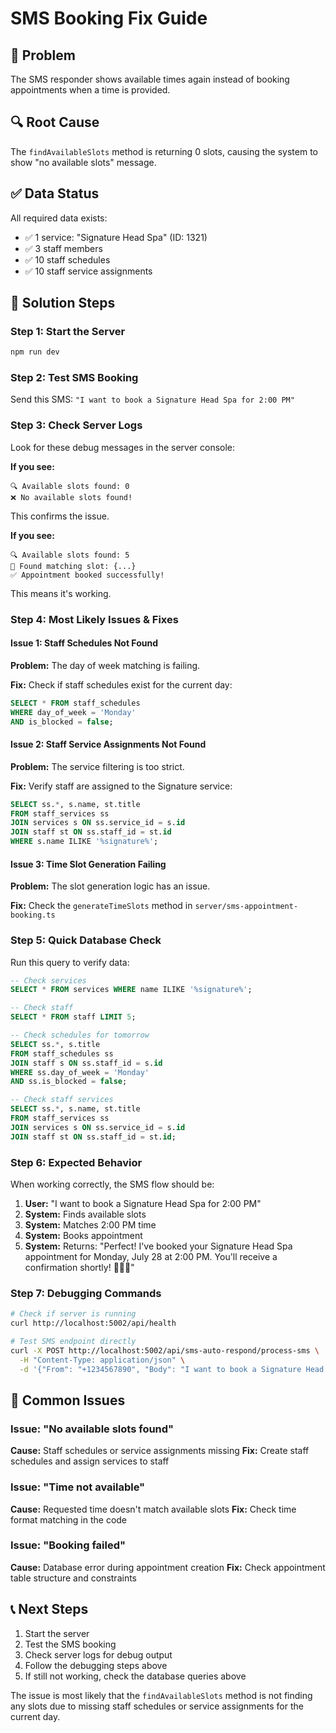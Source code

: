 # SMS Booking Fix Guide

## 🎯 Problem
The SMS responder shows available times again instead of booking appointments when a time is provided.

## 🔍 Root Cause
The `findAvailableSlots` method is returning 0 slots, causing the system to show "no available slots" message.

## ✅ Data Status
All required data exists:
- ✅ 1 service: "Signature Head Spa" (ID: 1321)
- ✅ 3 staff members
- ✅ 10 staff schedules
- ✅ 10 staff service assignments

## 🔧 Solution Steps

### Step 1: Start the Server
```bash
npm run dev
```

### Step 2: Test SMS Booking
Send this SMS: `"I want to book a Signature Head Spa for 2:00 PM"`

### Step 3: Check Server Logs
Look for these debug messages in the server console:

**If you see:**
```
🔍 Available slots found: 0
❌ No available slots found!
```
This confirms the issue.

**If you see:**
```
🔍 Available slots found: 5
🎯 Found matching slot: {...}
✅ Appointment booked successfully!
```
This means it's working.

### Step 4: Most Likely Issues & Fixes

#### Issue 1: Staff Schedules Not Found
**Problem:** The day of week matching is failing.

**Fix:** Check if staff schedules exist for the current day:
```sql
SELECT * FROM staff_schedules 
WHERE day_of_week = 'Monday' 
AND is_blocked = false;
```

#### Issue 2: Staff Service Assignments Not Found
**Problem:** The service filtering is too strict.

**Fix:** Verify staff are assigned to the Signature service:
```sql
SELECT ss.*, s.name, st.title 
FROM staff_services ss
JOIN services s ON ss.service_id = s.id
JOIN staff st ON ss.staff_id = st.id
WHERE s.name ILIKE '%signature%';
```

#### Issue 3: Time Slot Generation Failing
**Problem:** The slot generation logic has an issue.

**Fix:** Check the `generateTimeSlots` method in `server/sms-appointment-booking.ts`

### Step 5: Quick Database Check
Run this query to verify data:
```sql
-- Check services
SELECT * FROM services WHERE name ILIKE '%signature%';

-- Check staff
SELECT * FROM staff LIMIT 5;

-- Check schedules for tomorrow
SELECT ss.*, s.title 
FROM staff_schedules ss
JOIN staff s ON ss.staff_id = s.id
WHERE ss.day_of_week = 'Monday' 
AND ss.is_blocked = false;

-- Check staff services
SELECT ss.*, s.name, st.title 
FROM staff_services ss
JOIN services s ON ss.service_id = s.id
JOIN staff st ON ss.staff_id = st.id;
```

### Step 6: Expected Behavior
When working correctly, the SMS flow should be:

1. **User:** "I want to book a Signature Head Spa for 2:00 PM"
2. **System:** Finds available slots
3. **System:** Matches 2:00 PM time
4. **System:** Books appointment
5. **System:** Returns: "Perfect! I've booked your Signature Head Spa appointment for Monday, July 28 at 2:00 PM. You'll receive a confirmation shortly! 💆‍♀️✨"

### Step 7: Debugging Commands
```bash
# Check if server is running
curl http://localhost:5002/api/health

# Test SMS endpoint directly
curl -X POST http://localhost:5002/api/sms-auto-respond/process-sms \
  -H "Content-Type: application/json" \
  -d '{"From": "+1234567890", "Body": "I want to book a Signature Head Spa for 2:00 PM"}'
```

## 🚨 Common Issues

### Issue: "No available slots found"
**Cause:** Staff schedules or service assignments missing
**Fix:** Create staff schedules and assign services to staff

### Issue: "Time not available"
**Cause:** Requested time doesn't match available slots
**Fix:** Check time format matching in the code

### Issue: "Booking failed"
**Cause:** Database error during appointment creation
**Fix:** Check appointment table structure and constraints

## 📞 Next Steps
1. Start the server
2. Test the SMS booking
3. Check server logs for debug output
4. Follow the debugging steps above
5. If still not working, check the database queries above

The issue is most likely that the `findAvailableSlots` method is not finding any slots due to missing staff schedules or service assignments for the current day. 